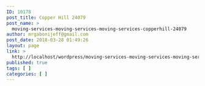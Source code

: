 ```yaml
---
ID: 10178
post_title: Copper Hill 24079
post_name: >
  moving-services-moving-services-moving-services-copperhill-24079
author: mrgabonijeff@gmail.com
post_date: 2018-03-28 01:49:26
layout: page
link: >
  http://localhost/wordpress/moving-services-moving-services-moving-services-copperhill-24079/
published: true
tags: [ ]
categories: [ ]
---
```

